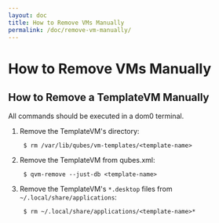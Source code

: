 ```yaml
---
layout: doc
title: How to Remove VMs Manually
permalink: /doc/remove-vm-manually/
---
```


How to Remove VMs Manually
==========================

How to Remove a TemplateVM Manually
-----------------------------------

All commands should be executed in a dom0 terminal.

1. Remove the TemplateVM's directory:

        $ rm /var/lib/qubes/vm-templates/<template-name>

2. Remove the TemplateVM from qubes.xml:

        $ qvm-remove --just-db <template-name>

3. Remove the TemplateVM's `*.desktop` files from `~/.local/share/applications`:

        $ rm ~/.local/share/applications/<template-name>*

